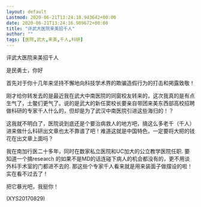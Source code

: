 ```yaml
---
layout: default
Lastmod: 2020-06-21T13:24:18.943642+00:00
date: 2020-06-21T13:24:16.909672+00:00
title: "评武大医院来美招千人"
author: ""
tags: [医院,武大,来美,千人,科研]
---
```


评武大医院来美招千人

是民勇士，你好

首先对于你十几年来坚持不懈地向科技学术界的欺骗造假行为的打击和掲露致敬！

刚才给你转发去的是最近我在武大中南医院的同窗校友转来的，这次我真的是有点生气了，土鳖们更气了。说的是武大的新任窦校长要亲自带团来美东西部高校招聘做科研的专家千人什么的，但却是为了武汉中南医院引进这些海归的！？

这我就不明白了，医院说到底还是个要治病救人的地方吧，搞这么多老千（千人）进来做什么科研出文章也太不靠谱了吧！难道这就是中国特色，一定要将大把的钱花在出文章上面吗？

我在南加行医二十多年，同时在数家私立医院和UC加大的公立教学医院任职. 要知道一个搞research 的如果不是MD的话连碰下病人的机会都没有的，更不用谈外科手术室的门都进不去的. 那这些个专家千人看来就是用来装面子做摆设的啦！实在看不过去了！

把它暴光吧，我挺你！

(XYS20170829)

